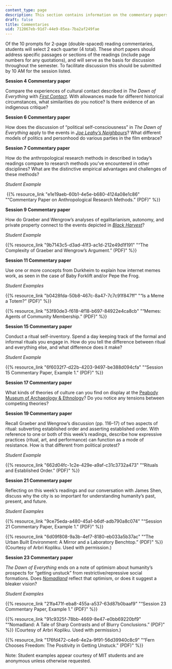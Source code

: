 ```yaml
---
content_type: page
description: This section contains information on the commentary papers.
draft: false
title: Commentaries
uid: 712067eb-91d7-44e9-85ea-7ba2af249fae
---
```

Of the 10 prompts for 2-page (double-spaced) reading commentaries, students will select 2 each quarter (4 total). These short papers should address specific passages or sections of the readings (include page numbers for any quotations), and will serve as the basis for discussion throughout the semester. To facilitate discussion this should be submitted by 10 AM for the session listed.

**Session 4 Commentary paper**

Compare the experiences of cultural contact described in *The Dawn of Everything* with [*First Contact*](https://www.imdb.com/title/tt0085544/?ref_=nv_sr_srsg_4). With allowances made for different historical circumstances, what similarities do you notice? Is there evidence of an indigenous critique?

**Session 6 Commentary paper**

How does the discussion of “political self-consciousness” in *The Dawn of Everything* apply to the events in [*Joe Leahy’s Neighbours*](https://www.imdb.com/title/tt0460476/?ref_=nv_sr_srsg_0)? What different models of politics and personhood do various parties in the film embrace?

**Session 7 Commentary paper**

How do the anthropological research methods in described in today’s readings compare to research methods you’ve encountered in other disciplines? What are the distinctive empirical advantages and challenges of these methods?

*Student Example*

 {{% resource_link "e1e19aeb-60b1-4e5e-b680-4124a08e1c86" "“Commentary Paper on Anthropological Research Methods.” (PDF)" %}}

**Session 9 Commentary paper**

How do Graeber and Wengrow’s analyses of egalitarianism, autonomy, and private property connect to the events depicted in [*Black Harvest*](https://www.imdb.com/title/tt0103817/?ref_=fn_al_tt_1)?

*Student Example*

{{% resource_link "9b7143c5-d3ad-41f3-ac1d-212e49d1f191" "“The Complexity of Graeber and Wengrow’s Argument.” (PDF)" %}}

**Session 11 Commentary paper**

Use one or more concepts from Durkheim to explain how internet memes work, as seen in the case of Baby Forklift and/or Pepe the Frog.

*Student Examples*

{{% resource_link "b0428fda-50b8-467c-8a47-7c7c91f847ff" "“Is a Meme a Totem?” (PDF)" %}}

{{% resource_link "53f80de3-f618-4f18-b697-84922e4ca8cb" "“Memes: Agents of Community Membership.” (PDF)" %}}

**Session 15 Commentary paper**

Conduct a ritual self-inventory. Spend a day keeping track of the formal and informal rituals you engage in. How do you tell the difference between ritual and everything else, and what difference does it make?

*Student Example*

{{% resource_link "6f6032f7-d22b-4203-9497-be388d094cfa" "“Session 15 Commentary Paper, Example 1.” (PDF)" %}}

**Session 17 Commentary paper**

What kinds of theories of culture can you find on display at the [Peabody Museum of Archaeology & Ethnology](https://peabody.harvard.edu/home)? Do you notice any tensions between competing theories?

**Session 19 Commentary paper**

Recall Graeber and Wengrow’s discussion (pp. 116–17) of two aspects of ritual: subverting established order and asserting established order. With reference to one or both of this week’s readings, describe how expressive practices (ritual, art, and performance) can function as a mode of resistance. How is that different from political protest?

*Student Example*

{{% resource_link "662d04fc-1c2e-429e-a9af-c31c3732a473" "“Rituals and Established Order.” (PDF)" %}}

**Session 21 Commentary paper**

Reflecting on this week’s readings and our conversation with James Shen, discuss why the city is so important for understanding humanity’s past, present, and future.

*Student Examples*

{{% resource_link "9ce75eda-a480-45a1-b6df-adb790a8c074" "“Session 21 Commentary Paper, Example 1.” (PDF)" %}}

{{% resource_link "6d09f808-9a3b-4ef7-8180-eb033a5b37ac" "“The Urban Built Environment: A Mirror and a Laboratory Benchtop.” (PDF)" %}} (Courtesy of Arbri Kopliku. Used with permission.)

**Session 23 Commentary paper**

*The* *Dawn of Everything* ends on a note of optimism about humanity’s prospects for “getting unstuck” from restrictive/repressive social formations. Does [*Nomadland*](https://www.imdb.com/title/tt9770150/?ref_=fn_al_tt_1) reflect that optimism, or does it suggest a bleaker vision?

*Student Examples*

{{% resource_link "21fa471f-eba8-455a-a537-63d87b0baaf9" "“Session 23 Commentary Paper, Example 1.” (PDF)" %}}

{{% resource_link "91c9325f-78bb-4669-8e47-e0bb69220bf9" "“Nomadland: A Tale of Sharp Contrasts and of Blurry Conclusions.” (PDF)" %}} (Courtesy of Arbri Kopliku. Used with permission.)

{{% resource_link "176fd472-c4e6-4e2a-9f91-56d39940c8c9" "“Fern Chooses Freedom: The Positivity in Getting Unstuck.” (PDF)" %}}

Note: Student examples appear courtesy of MIT students and are anonymous unless otherwise requested.